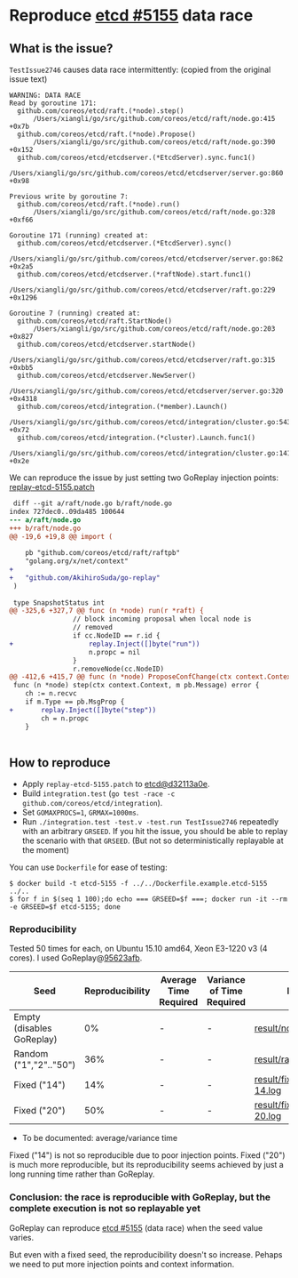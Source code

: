 # Reproduce [etcd #5155](https://github.com/coreos/etcd/issues/5155) data race

## What is the issue?
`TestIssue2746` causes data race intermittently:
(copied from the original issue text)
```
WARNING: DATA RACE
Read by goroutine 171:
  github.com/coreos/etcd/raft.(*node).step()
      /Users/xiangli/go/src/github.com/coreos/etcd/raft/node.go:415 +0x7b
  github.com/coreos/etcd/raft.(*node).Propose()
      /Users/xiangli/go/src/github.com/coreos/etcd/raft/node.go:390 +0x152
  github.com/coreos/etcd/etcdserver.(*EtcdServer).sync.func1()
      /Users/xiangli/go/src/github.com/coreos/etcd/etcdserver/server.go:860 +0x98

Previous write by goroutine 7:
  github.com/coreos/etcd/raft.(*node).run()
      /Users/xiangli/go/src/github.com/coreos/etcd/raft/node.go:328 +0xf66

Goroutine 171 (running) created at:
  github.com/coreos/etcd/etcdserver.(*EtcdServer).sync()
      /Users/xiangli/go/src/github.com/coreos/etcd/etcdserver/server.go:862 +0x2a5
  github.com/coreos/etcd/etcdserver.(*raftNode).start.func1()
      /Users/xiangli/go/src/github.com/coreos/etcd/etcdserver/raft.go:229 +0x1296

Goroutine 7 (running) created at:
  github.com/coreos/etcd/raft.StartNode()
      /Users/xiangli/go/src/github.com/coreos/etcd/raft/node.go:203 +0x827
  github.com/coreos/etcd/etcdserver.startNode()
      /Users/xiangli/go/src/github.com/coreos/etcd/etcdserver/raft.go:315 +0xbb5
  github.com/coreos/etcd/etcdserver.NewServer()
      /Users/xiangli/go/src/github.com/coreos/etcd/etcdserver/server.go:320 +0x4318
  github.com/coreos/etcd/integration.(*member).Launch()
      /Users/xiangli/go/src/github.com/coreos/etcd/integration/cluster.go:543 +0x72
  github.com/coreos/etcd/integration.(*cluster).Launch.func1()
      /Users/xiangli/go/src/github.com/coreos/etcd/integration/cluster.go:141 +0x2e
```

We can reproduce the issue by just setting two GoReplay injection points:
[replay-etcd-5155.patch](replay-etcd-5155.patch)
```diff
 diff --git a/raft/node.go b/raft/node.go
index 727dec0..09da485 100644
--- a/raft/node.go
+++ b/raft/node.go
@@ -19,6 +19,8 @@ import (
 
 	pb "github.com/coreos/etcd/raft/raftpb"
 	"golang.org/x/net/context"
+
+	"github.com/AkihiroSuda/go-replay"
 )
 
 type SnapshotStatus int
@@ -325,6 +327,7 @@ func (n *node) run(r *raft) {
 				// block incoming proposal when local node is
 				// removed
 				if cc.NodeID == r.id {
+					replay.Inject([]byte("run"))
 					n.propc = nil
 				}
 				r.removeNode(cc.NodeID)
@@ -412,6 +415,7 @@ func (n *node) ProposeConfChange(ctx context.Context, cc pb.ConfChange) error {
 func (n *node) step(ctx context.Context, m pb.Message) error {
 	ch := n.recvc
 	if m.Type == pb.MsgProp {
+		replay.Inject([]byte("step"))
 		ch = n.propc
 	}
 
```


## How to reproduce

 * Apply `replay-etcd-5155.patch` to [etcd@d32113a0e](https://github.com/coreos/etcd/commit/d32113a0e).
 * Build `integration.test` (`go test -race -c github.com/coreos/etcd/integration`).
 * Set `GOMAXPROCS=1`, `GRMAX=1000ms`.
 * Run `./integration.test -test.v -test.run TestIssue2746` repeatedly with an arbitrary `GRSEED`. If you hit the issue, you should be able to replay the scenario with that `GRSEED`. (But not so deterministically replayable at the moment)


You can use `Dockerfile` for ease of testing:
```
$ docker build -t etcd-5155 -f ../../Dockerfile.example.etcd-5155 ../..
$ for f in $(seq 1 100);do echo === GRSEED=$f ===; docker run -it --rm -e GRSEED=$f etcd-5155; done
```

### Reproducibility
Tested 50 times for each, on Ubuntu 15.10 amd64, Xeon E3-1220 v3 (4 cores).
I used GoReplay@[95623afb](https://github.com/AkihiroSuda/go-replay/commit/95623afb).

Seed|Reproducibility|Average Time Required|Variance of Time Required|Log
---|---|---|---|---
Empty (disables GoReplay)|0%|-|-|[result/noseed.log](result/noseed.log)
Random ("1","2".."50")|36%|-|-|[result/randseed.log](result/randseed.log)
Fixed ("14")|14%|-|-|[result/fixedseed-14.log](result/fixedseed-14.log)
Fixed ("20")|50%|-|-|[result/fixedseed-20.log](result/fixedseed-20.log)

* To be documented: average/variance time

Fixed ("14") is not so reproducible due to poor injection points.
Fixed ("20") is much more reproducible, but its reproducibility seems achieved by just a long running time rather than GoReplay.

### Conclusion: the race is reproducible with GoReplay, but the complete execution is not so replayable yet
GoReplay can reproduce [etcd #5155](https://github.com/coreos/etcd/issues/5155) (data race) when the seed value varies.

But even with a fixed seed, the reproducibility doesn't so increase.
Pehaps we need to put more injection points and context information.
